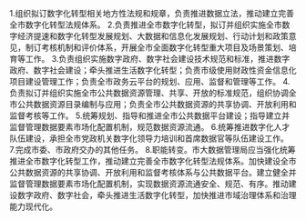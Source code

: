 1.组织拟订数字化转型相关地方性法规和规章，负责推进数据立法，推动建立完善全市数字化转型法规体系。
2.负责推进全市数字化转型，拟订并组织实施全市数字经济提速和数字化转型发展规划、大数据和信息化发展规划、行动计划和政策意见，制订考核机制和评价体系，开展全市全面数字化转型重大项目及场景策划、培育等工作。
3.负责组织实施数字政府、数字社会建设技术规范和标准，推进数字政府、数字社会建设；牵头推进生活数字化转型；负责市级使用财政性资金信息化项目建设管理工作；负责全市政务云平台的规划、应用、监督和管理等工作。
4.负责拟订并组织实施全市公共数据资源管理、共享、开放的标准规范，组织协调全市公共数据资源目录编制与应用；负责全市公共数据资源的共享协调、开放利用和监督考核等工作。
5.统筹规划、指导和推进全市公共数据平台建设；指导建立并监督管理数据要素市场化配置机制，规范数据资源流通。
6.统筹推进数字化人才队伍建设，承担全市党政机关数字化领导力培训和首席数据官等队伍建设工作。
7.完成市委、市政府交办的其他任务。
8.职能转变。市大数据管理局应当强化统筹推进全市数字化转型工作，推动建立完善全市数字化转型法规体系。加快建设全市公共数据资源的共享协调、开放利用和监督考核体系与公共数据平台。建立健全并监督管理数据要素市场化配置机制，实现数据资源流通安全、规范、有序。推动建设数字政府、数字社会，牵头推进生活数字化转型，加快推进市域治理体系和治理能力现代化。